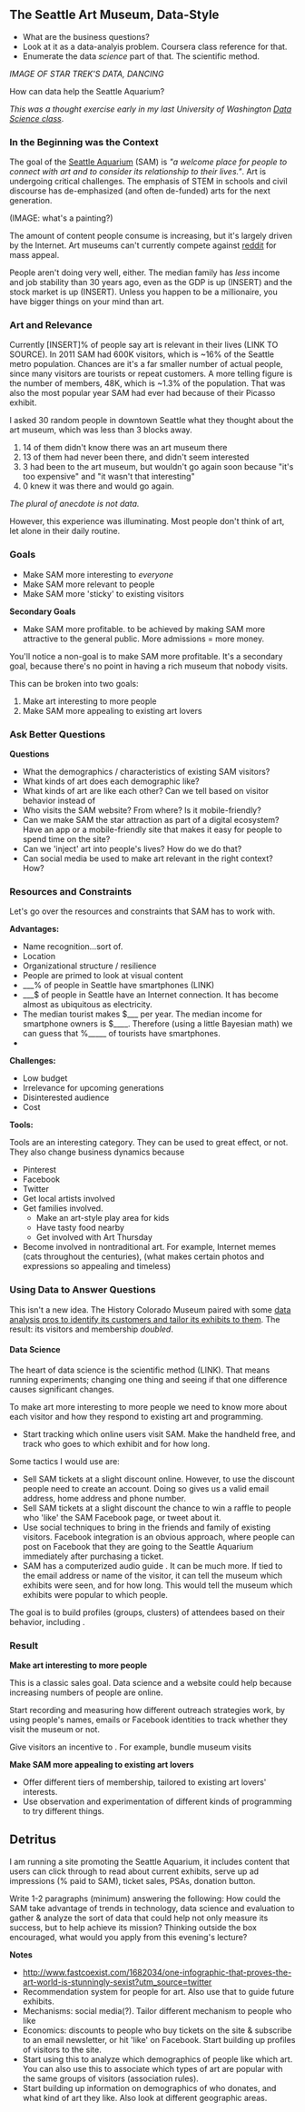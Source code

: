 ## The Seattle Art Museum, Data-Style


* What are the business questions?
* Look at it as a data-analyis problem. Coursera class reference for that.
* Enumerate the data *science* part of that. The scientific method.

*IMAGE OF STAR TREK'S DATA, DANCING*

How can data help the Seattle Aquarium? 

*This was a thought exercise early in my last University of Washington [Data Science class](http://www.pce.uw.edu/certificates/data-science.html)*.

### In the Beginning was the Context

The goal of the [Seattle Aquarium](http://seattleartmuseum.org) (SAM) is *"a welcome place for people to connect with art and to consider its relationship to their lives."*. Art is undergoing critical challenges. The emphasis of STEM in schools and civil discourse has de-emphasized (and often de-funded) arts for the next generation. 

(IMAGE: what's a painting?)

The amount of content people consume is increasing, but it's largely driven by the Internet. Art museums can't currently compete against [reddit](http://www.reddit.com/) for mass appeal.

People aren't doing very well, either. The median family has *less* income and job stability than 30 years ago, even as the GDP is up (INSERT) and the stock market is up (INSERT). Unless you happen to be a millionaire, you have bigger things on your mind than art.


### Art and Relevance

Currently [INSERT]% of people say art is relevant in their lives (LINK TO SOURCE). In 2011 SAM had 600K visitors, which is ~16% of the Seattle metro population. Chances are it's a far smaller number of actual people, since many visitors are tourists or repeat customers. A more telling figure is the number of members, 48K, which is ~1.3% of the population. That was also the most popular year SAM had ever had because of their Picasso exhibit.

I asked 30 random people in downtown Seattle what they thought about the art museum, which was less than 3 blocks away.

1. 14 of them didn't know there was an art museum there
2. 13 of them had never been there, and didn't seem interested
3. 3 had been to the art museum, but wouldn't go again soon because "it's too expensive" and "it wasn't that interesting"
4. 0 knew it was there and would go again.

*The plural of anecdote is not data.*

However, this experience was illuminating. Most people don't think of art, let alone in their daily routine. 





### Goals


* Make SAM more interesting to *everyone*
* Make SAM more relevant to people
* Make SAM more 'sticky' to existing visitors

**Secondary Goals**

* Make SAM more profitable. to be achieved by making SAM more attractive to the general public. More admissions = more money.

You'll notice a non-goal is to make SAM more profitable. It's a secondary goal, because there's no point in having a rich museum that nobody visits.

This can be broken into two goals:

1. Make art interesting to more people
2. Make SAM more appealing to existing art lovers





### Ask Better Questions

**Questions**

* What the demographics / characteristics of existing SAM visitors?
* What kinds of art does each demographic like?
* What kinds of art are like each other? Can we tell based on visitor behavior instead of 
* Who visits the SAM website? From where? Is it mobile-friendly?
* Can we make SAM the star attraction as part of a digital ecosystem? Have an app or a mobile-friendly site that makes it easy for people to spend time on the site?
* Can we 'inject' art into people's lives? How do we do that?
* Can social media be used to make art relevant in the right context? How?


### Resources and Constraints

Let's go over the resources and constraints that SAM has to work with.

**Advantages:**

* Name recognition...sort of.
* Location
* Organizational structure / resilience
* People are primed to look at visual content
* ___% of people in Seattle have smartphones (LINK)
* ___$ of people in Seattle have an Internet connection. It has become almost as ubiquitous as electricity.
* The median tourist makes $___ per year. The median income for smartphone owners is $____. Therefore (using a little Bayesian math) we can guess that %_____  of tourists have smartphones.
* 
 
**Challenges:**

* Low budget
* Irrelevance for upcoming generations
* Disinterested audience
* Cost


**Tools:**

Tools are an interesting category. They can be used to great effect, or not. They also change business dynamics because 

* Pinterest 
* Facebook
* Twitter
* Get local artists involved
* Get families involved.
   * Make an art-style play area for kids
   * Have tasty food nearby
   * Get involved with Art Thursday
* Become involved in nontraditional art. For example, Internet memes (cats throughout the centuries), (what makes certain photos and expressions so appealing and timeless)







### Using Data to Answer Questions

This isn't a new idea. The History Colorado Museum paired with some [data analysis pros to identify its customers and tailor its exhibits to them](http://arstechnica.com/sponsored/big-data-analytics-revitalizes-colorado-museum/). The result: its visitors and membership *doubled*.


#### Data Science

The heart of data science is the scientific method (LINK). That means running experiments; changing one thing and seeing if that one difference causes significant changes.

To make art more interesting to more people we need to know more about each visitor and how they respond to existing art and programming.


* Start tracking which online users visit SAM. Make the handheld free, and track who goes to which exhibit and for how long. 

Some tactics I would use are:
* Sell SAM tickets at a slight discount online. However, to use the discount people need to create an account. Doing so gives us a valid email address, home address and phone number. 
* Sell SAM tickets at a slight discount the chance to win a raffle to people who 'like' the SAM Facebook page, or tweet about it. 
* Use social techniques to bring in the friends and family of existing visitors. Facebook integration is an obvious approach, where people can post on Facebook that they are going to the Seattle Aquarium immediately after purchasing a ticket.
* SAM has a computerized audio guide . It can be much more. If tied to the email address or name of the visitor, it can tell the museum which exhibits were seen, and for how long. This would tell the museum which exhibits were popular to which people. 

The goal is to build profiles (groups, clusters) of attendees based on their behavior, including . 


### Result

**Make art interesting to more people**

This is a classic sales goal. Data science and a website could help because increasing numbers of people are online. 

Start recording and measuring how different outreach strategies work, by using people's names, emails or Facebook identities to track whether they visit the museum or not. 

Give visitors an incentive to . For example, bundle museum visits

**Make SAM more appealing to existing art lovers**

* Offer different tiers of membership, tailored to existing art lovers' interests. 
* Use observation and experimentation of different kinds of programming to try different things. 


## Detritus

I am running a site promoting the Seattle Aquarium, it includes content that users can click through to read about current exhibits, serve up ad impressions (% paid to SAM), ticket sales, PSAs, donation button.

Write 1-2 paragraphs (minimum) answering the following: How could the SAM take advantage of trends in technology, data science and evaluation to gather & analyze the sort of data that could help not only measure its success, but to help achieve its mission? Thinking outside the box encouraged, what would you apply from this evening's lecture?




**Notes**

* http://www.fastcoexist.com/1682034/one-infographic-that-proves-the-art-world-is-stunningly-sexist?utm_source=twitter
* Recommendation system for people for art. Also use that to guide future exhibits.
* Mechanisms: social media(?). Tailor different mechanism to people who like 
* Economics: discounts to people who buy tickets on the site & subscribe to an email newsletter, or hit 'like' on Facebook. Start building up profiles of visitors to the site.
* Start using this to analyze which demographics of people like which art. You can also use this to associate which types of art are popular with the same groups of visitors (association rules).
* Start building up information on demographics of who donates, and what kind of art they like. Also look at different geographic areas.